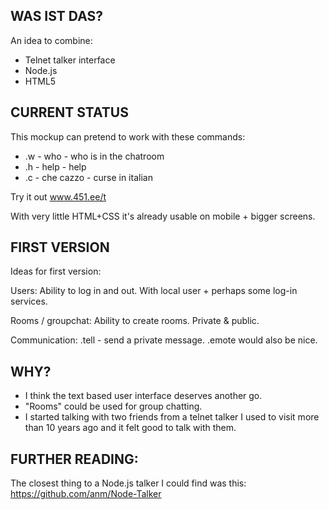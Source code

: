 WAS IST DAS?
-------------

An idea to combine:
+ Telnet talker interface
+ Node.js
+ HTML5


CURRENT STATUS
-------------

This mockup can pretend to work with these commands:
+ .w - who - who is in the chatroom
+ .h - help - help
+ .c - che cazzo - curse in italian

Try it out www.451.ee/t

With very little HTML+CSS it's already usable on mobile + bigger screens.


FIRST VERSION
-------------

Ideas for first version:

Users:
Ability to log in and out. With local user + perhaps some log-in services.

Rooms / groupchat:
Ability to create rooms. Private & public.

Communication: 
.tell <user> <message> - send a private message.
.emote would also be nice.


WHY? 
----
+ I think the text based user interface deserves another go.
+ "Rooms" could be used for group chatting.
+ I started talking with two friends from a telnet talker I used to visit more than 10 years ago and it felt good to talk with them.

FURTHER READING:
--------------
The closest thing to a Node.js talker I could find was this: 
https://github.com/anm/Node-Talker
